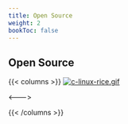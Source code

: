 ```yaml
---
title: Open Source
weight: 2
bookToc: false
---
```


## Open Source




{{< columns >}}
[![c-linux-rice.gif](https://i.postimg.cc/dvwv5ct9/c-linux-rice.gif)](/rice/)

<--->

{{< /columns >}}


